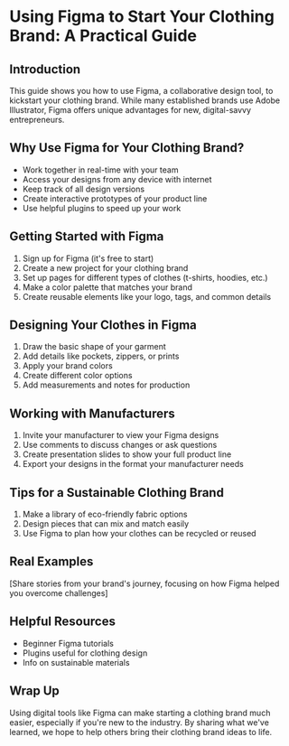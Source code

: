 # Using Figma to Start Your Clothing Brand: A Practical Guide

## Introduction

This guide shows you how to use Figma, a collaborative design tool, to kickstart your clothing brand. While many established brands use Adobe Illustrator, Figma offers unique advantages for new, digital-savvy entrepreneurs.

## Why Use Figma for Your Clothing Brand?

- Work together in real-time with your team
- Access your designs from any device with internet
- Keep track of all design versions
- Create interactive prototypes of your product line
- Use helpful plugins to speed up your work

## Getting Started with Figma

1. Sign up for Figma (it's free to start)
2. Create a new project for your clothing brand
3. Set up pages for different types of clothes (t-shirts, hoodies, etc.)
4. Make a color palette that matches your brand
5. Create reusable elements like your logo, tags, and common details

## Designing Your Clothes in Figma

1. Draw the basic shape of your garment
2. Add details like pockets, zippers, or prints
3. Apply your brand colors
4. Create different color options
5. Add measurements and notes for production

## Working with Manufacturers

1. Invite your manufacturer to view your Figma designs
2. Use comments to discuss changes or ask questions
3. Create presentation slides to show your full product line
4. Export your designs in the format your manufacturer needs

## Tips for a Sustainable Clothing Brand

1. Make a library of eco-friendly fabric options
2. Design pieces that can mix and match easily
3. Use Figma to plan how your clothes can be recycled or reused

## Real Examples

[Share stories from your brand's journey, focusing on how Figma helped you overcome challenges]

## Helpful Resources

- Beginner Figma tutorials
- Plugins useful for clothing design
- Info on sustainable materials

## Wrap Up

Using digital tools like Figma can make starting a clothing brand much easier, especially if you're new to the industry. By sharing what we've learned, we hope to help others bring their clothing brand ideas to life.
